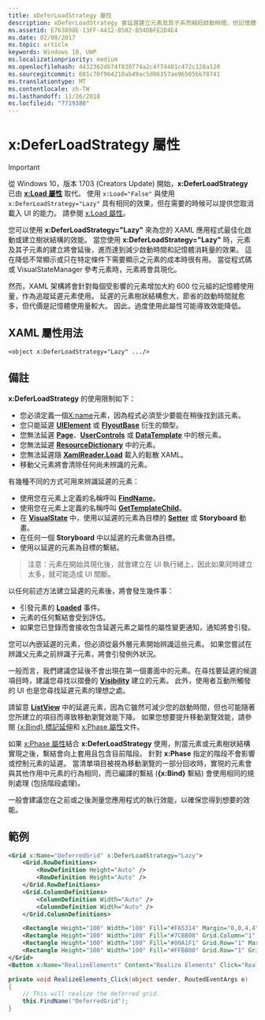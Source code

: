 ```yaml
---
title: xDeferLoadStrategy 屬性
description: xDeferLoadStrategy 會延遲建立元素及其子系而縮短啟動時間，但記憶體使用量會略為增加。每個受影響的元素會增加約 600 個位元組的記憶體使用量。
ms.assetid: E763898E-13FF-4412-B502-B54DBFE2D4E4
ms.date: 02/08/2017
ms.topic: article
keywords: Windows 10, UWP
ms.localizationpriority: medium
ms.openlocfilehash: 4432362db74f830774a2c4f74401c472c128a120
ms.sourcegitcommit: 681c70f964210ab49ac5d06357ae96505bb78741
ms.translationtype: MT
ms.contentlocale: zh-TW
ms.lasthandoff: 11/26/2018
ms.locfileid: "7719380"
---
```

# <a name="xdeferloadstrategy-attribute"></a>x:DeferLoadStrategy 屬性

> [!IMPORTANT]
> 從 Windows 10，版本 1703 (Creators Update) 開始，**x:DeferLoadStrategy** 已由 [**x:Load 屬性**](x-load-attribute.md) 取代。 使用 `x:Load="False"` 與使用 `x:DeferLoadStrategy="Lazy"` 具有相同的效果，但在需要的時候可以提供您取消載入 UI 的能力。 請參閱 [x:Load 屬性](x-load-attribute.md)。

您可以使用 **x:DeferLoadStrategy="Lazy"** 來為您的 XAML 應用程式最佳化啟動或建立樹狀結構的效能。 當您使用 **x:DeferLoadStrategy="Lazy"** 時，元素及其子元素的建立將會延後，進而達到減少啟動時間和記憶體消耗量的效果。 這在降低不常顯示或只在特定條件下需要顯示之元素的成本時很有用。 當從程式碼或 VisualStateManager 參考元素時，元素將會具現化。

然而，XAML 架構將會針對每個受影響的元素增加大約 600 位元組的記憶體使用量，作為追蹤延遲元素使用。 延遲的元素樹狀結構愈大，節省的啟動時間就愈多，但代價是記憶體使用量較大。 因此，過度使用此屬性可能導致效能降低。

## <a name="xaml-attribute-usage"></a>XAML 屬性用法

``` syntax
<object x:DeferLoadStrategy="Lazy" .../>
```

## <a name="remarks"></a>備註

**x:DeferLoadStrategy** 的使用限制如下：

- 您必須定義一個[X:name](x-name-attribute.md)元素，因為程式必須至少要能在稍後找到該元素。
- 您只能延遲 [**UIElement**](https://msdn.microsoft.com/library/windows/apps/br208911) 或 [**FlyoutBase**](https://msdn.microsoft.com/library/windows/apps/dn279249) 衍生的類型。
- 您無法延遲 [**Page**](https://msdn.microsoft.com/library/windows/apps/windows.ui.xaml.controls.page)、[**UserControls**](https://msdn.microsoft.com/library/windows/apps/windows.ui.xaml.controls.usercontrol) 或 [**DataTemplate**](https://msdn.microsoft.com/library/windows/apps/br242348) 中的根元素。
- 您無法延遲 [**ResourceDictionary**](https://msdn.microsoft.com/library/windows/apps/br208794) 中的元素。
- 您無法延遲隨 [**XamlReader.Load**](https://msdn.microsoft.com/library/windows/apps/br228048) 載入的鬆散 XAML。
- 移動父元素將會清除任何尚未辨識的元素。

有幾種不同的方式可用來辨識延遲的元素：

- 使用您在元素上定義的名稱呼叫 [**FindName**](https://msdn.microsoft.com/library/windows/apps/br208715)。
- 使用您在元素上定義的名稱呼叫 [**GetTemplateChild**](https://msdn.microsoft.com/library/windows/apps/br209416)。
- 在 [**VisualState**](https://msdn.microsoft.com/library/windows/apps/br209007) 中，使用以延遲的元素為目標的 [**Setter**](https://msdn.microsoft.com/library/windows/apps/br208817) 或 **Storyboard** 動畫。
- 在任何一個 **Storyboard** 中以延遲的元素做為目標。
- 使用以延遲的元素為目標的繫結。

> 注意：元素在開始具現化後，就會建立在 UI 執行緒上，因此如果同時建立太多，就可能造成 UI 間斷。

以任何前述方法建立延遲的元素後，將會發生幾件事：

- 引發元素的 [**Loaded**](https://msdn.microsoft.com/library/windows/apps/br208723) 事件。
- 元素的任何繫結會受到評估。
- 如果您已登錄而會接收包含延遲元素之屬性的屬性變更通知，通知將會引發。

您可以內嵌延遲的元素，但必須從最外層元素開始辨識這些元素。 如果您嘗試在辨識父元素之前辨識子元素，將會引發例外狀況。

一般而言，我們建議您延後不會出現在第一個畫面中的元素。在尋找要延遲的候選項目時，建議您尋找以摺疊的 [**Visibility**](https://msdn.microsoft.com/library/windows/apps/br208992) 建立的元素。 此外，使用者互動所觸發的 UI 也是您尋找延遲元素的理想之處。

請留意 [**ListView**](https://msdn.microsoft.com/library/windows/apps/br242878) 中的延遲元素，因為它雖然可減少您的啟動時間，但也可能隨著您所建立的項目而導致移動瀏覽效能下降。 如果您想要提升移動瀏覽效能，請參閱 [{x:Bind} 標記延伸](x-bind-markup-extension.md)和 [x:Phase 屬性](x-phase-attribute.md)文件。

如果 [x:Phase 屬性](x-phase-attribute.md)結合 **x:DeferLoadStrategy** 使用，則當元素或元素樹狀結構實現之後，繫結會向上套用且包含目前階段。 針對 **x:Phase** 指定的階段不會影響或控制元素的延遲。 當清單項目被視為移動瀏覽的一部分回收時，實現的元素會與其他作用中元素的行為相同，而已編譯的繫結 (**{x:Bind}** 繫結) 會使用相同的規則處理 (包括階段處理)。

一般會建議您在之前或之後測量您應用程式的執行效能，以確保您得到想要的效能。

## <a name="example"></a>範例

```xml
<Grid x:Name="DeferredGrid" x:DeferLoadStrategy="Lazy">
    <Grid.RowDefinitions>
        <RowDefinition Height="Auto" />
        <RowDefinition Height="Auto" />
    </Grid.RowDefinitions>
    <Grid.ColumnDefinitions>
        <ColumnDefinition Width="Auto" />
        <ColumnDefinition Width="Auto" />
    </Grid.ColumnDefinitions>

    <Rectangle Height="100" Width="100" Fill="#F65314" Margin="0,0,4,4" />
    <Rectangle Height="100" Width="100" Fill="#7CBB00" Grid.Column="1" Margin="4,0,0,4" />
    <Rectangle Height="100" Width="100" Fill="#00A1F1" Grid.Row="1" Margin="0,4,4,0" />
    <Rectangle Height="100" Width="100" Fill="#FFBB00" Grid.Row="1" Grid.Column="1" Margin="4,4,0,0" />
</Grid>
<Button x:Name="RealizeElements" Content="Realize Elements" Click="RealizeElements_Click"/>
```

```csharp
private void RealizeElements_Click(object sender, RoutedEventArgs e)
{
    // This will realize the deferred grid.
    this.FindName("DeferredGrid");
}
```
